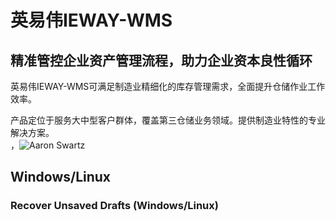 # 英易伟IEWAY-WMS

## 精准管控企业资产管理流程，助力企业资本良性循环

英易伟IEWAY-WMS可满足制造业精细化的库存管理需求，全面提升仓储作业工作效率。

产品定位于服务大中型客户群体，覆盖第三仓储业务领域。提供制造业特性的专业解决方案。  
，![Aaron Swartz](https://github.com/kukukuma/IEWAY/raw/master/%E7%99%BD%E7%9A%AE%E4%B9%A6%E5%9B%BE%E7%89%87/logel.jpg)


## Windows/Linux 


### Recover Unsaved Drafts (Windows/Linux)


